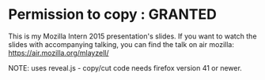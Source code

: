 # Permission to copy : GRANTED

This is my Mozilla Intern 2015 presentation's slides.
If you want to watch the slides with accompanying talking,
you can find the talk on air mozilla: https://air.mozilla.org/mlayzell/

NOTE: uses reveal.js - copy/cut code needs firefox version 41 or newer.
